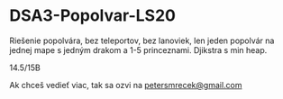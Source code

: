 # DSA3-Popolvar-LS20

Riešenie popolvára, bez teleportov, bez lanoviek, len jeden popolvár na jednej mape s jedným drakom a 1-5 princeznami. Djikstra s min heap.

14.5/15B

Ak chceš vedieť viac, tak sa ozvi na petersmrecek@gmail.com
